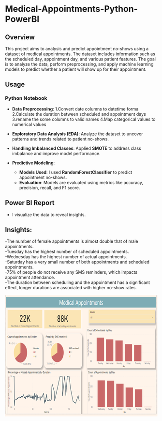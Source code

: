 # Medical-Appointments-Python-PowerBI
## Overview
This project aims to analysis and predict appointment no-shows using a dataset of medical appointments. The dataset includes information such as the scheduled day, appointment day, and various patient features. The goal is to analyze the data, perform preprocessing, and apply machine learning models to predict whether a patient will show up for their appointment.

## Usage
### Python Notebook

- **Data Preprocessing**:
  1.Convert date columns to datetime forma
  2.Calculate the duration between scheduled and appointment days
  3.rename the some columns to valid names
  4.Map categorical values to numerical values
  
- **Exploratory Data Analysis (EDA)**: Analyze the dataset to uncover patterns and trends related to patient no-shows.
- **Handling Imbalanced Classes**: Applied **SMOTE** to address class imbalance and improve model performance.
- **Predictive Modeling**:
  - **Models Used**: I used **RandomForestClassifier** to predict appointment no-shows.
  - **Evaluation**: Models are evaluated using metrics like accuracy, precision, recall, and F1 score.

## Power BI Report

- I visualize the data to reveal insights.
  <br>
## Insights:
-The number of female appointments is almost double that of male appointments.
<br>
-Tuesday has the highest number of scheduled appointments.
<br>
-Wednesday has the highest number of actual appointments.
<br>
-Saturday has a very small number of both appointments and scheduled appointments.
<br>
-75% of people do not receive any SMS reminders, which impacts appointment attendance.
<br>
-The duration between scheduling and the appointment has a significant effect,
longer durations are associated with higher no-show rates.
<br>
<br>
<img src="img.png" width="700" height="400">


